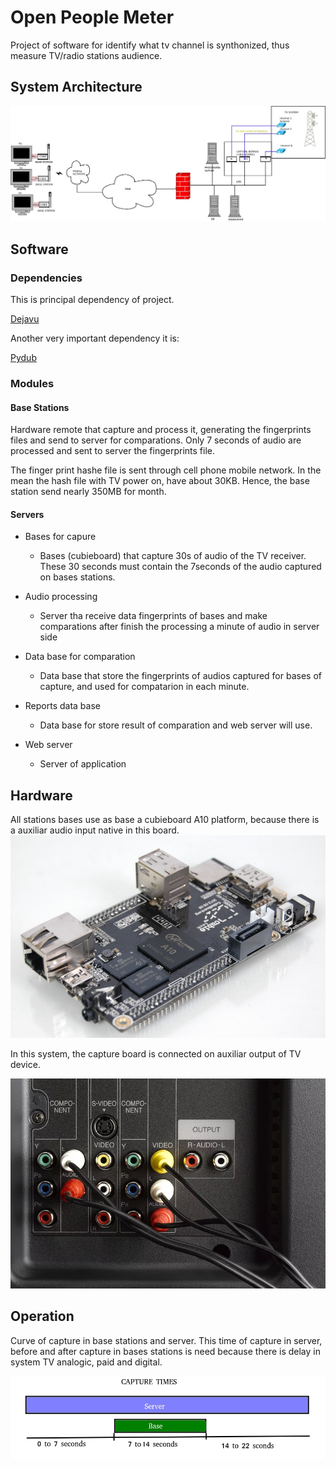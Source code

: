 # Open People Meter
Project of software for identify what tv channel is synthonized, thus measure TV/radio stations audience.

## System Architecture
![Alt text](imgs/architecture.jpeg?raw=true "Architecture System")

## Software

### Dependencies
This is principal dependency of project.

[Dejavu](github.com/worldveil/dejavu/)

Another very important dependency it is:

[Pydub](github.com/jiaaro/pydub)

### Modules

#### Base Stations
Hardware remote that capture and process it, generating the fingerprints files and send to server for comparations. Only 7 seconds of audio are processed and sent to server the fingerprints file.

The finger print hashe file is sent through cell phone mobile network. In the mean the hash file with TV power on, have about 30KB. Hence, the base station send  nearly 350MB for month.

#### Servers
* Bases for capure
	* Bases (cubieboard) that capture 30s of audio of the TV receiver. These 30 seconds must contain the 7seconds of the audio captured on bases stations.

* Audio processing
	* Server tha receive data fingerprints of bases and make comparations after finish the processing a minute of audio in server side

* Data base for comparation
	* Data base that store the fingerprints of audios captured for bases of capture, and used for compatarion in each minute.

* Reports data base

	* Data base for store result of comparation and web server will use.

* Web server
	* Server of application

## Hardware

All stations bases use as base a cubieboard A10 platform, because there is a auxiliar audio input native in this board.
![Alt text](imgs/cubieboard.jpeg?raw=true "CubieBoard")

In this system, the capture board is connected on auxiliar output of TV device.

![Alt text](imgs/audio_tv.jpg?raw=true "AuxOutput")


## Operation
Curve of capture in base stations and server. This time of capture in server, before and after capture in bases stations is need because there is delay in system TV analogic, paid and digital. 

![Alt text](imgs/capure_times.jpeg?raw=true "CapturesTimas")


